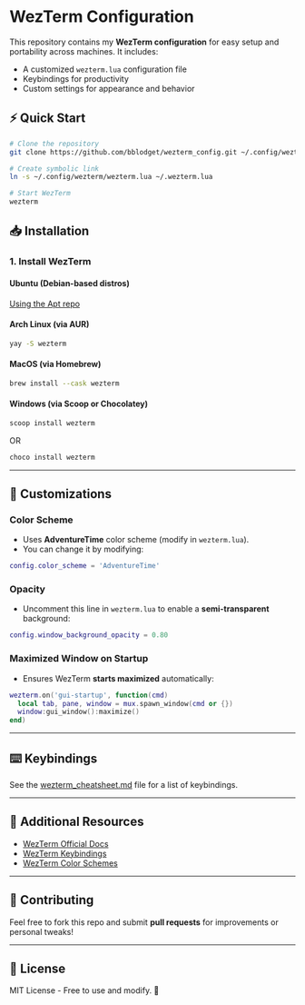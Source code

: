 # WezTerm Configuration

This repository contains my **WezTerm configuration** for easy setup and portability across machines. It includes:

- A customized `wezterm.lua` configuration file
- Keybindings for productivity
- Custom settings for appearance and behavior

## ⚡ Quick Start

```bash
# Clone the repository
git clone https://github.com/bblodget/wezterm_config.git ~/.config/wezterm

# Create symbolic link
ln -s ~/.config/wezterm/wezterm.lua ~/.wezterm.lua

# Start WezTerm
wezterm
```

## 📥 Installation

### **1. Install WezTerm**

#### **Ubuntu (Debian-based distros)**

[Using the Apt repo](https://wezterm.org/install/linux.html)

#### **Arch Linux (via AUR)**

```bash
yay -S wezterm
```

#### **MacOS (via Homebrew)**

```bash
brew install --cask wezterm
```

#### **Windows (via Scoop or Chocolatey)**

```powershell
scoop install wezterm
```

OR

```powershell
choco install wezterm
```

---

## 🎨 Customizations

### **Color Scheme**

- Uses **AdventureTime** color scheme (modify in `wezterm.lua`).
- You can change it by modifying:

```lua
config.color_scheme = 'AdventureTime'
```

### **Opacity**

- Uncomment this line in `wezterm.lua` to enable a **semi-transparent** background:

```lua
config.window_background_opacity = 0.80
```

### **Maximized Window on Startup**

- Ensures WezTerm **starts maximized** automatically:

```lua
wezterm.on('gui-startup', function(cmd)
  local tab, pane, window = mux.spawn_window(cmd or {})
  window:gui_window():maximize()
end)
```

---

## ⌨️ Keybindings

See the [wezterm_cheatsheet.md](wezterm_cheatsheet.md) file for a list of keybindings.

---

## 🔗 Additional Resources

- [WezTerm Official Docs](https://wezfurlong.org/wezterm/)
- [WezTerm Keybindings](https://wezfurlong.org/wezterm/config/default-keys.html)
- [WezTerm Color Schemes](https://wezfurlong.org/wezterm/colorschemes/)

---

## 🤝 Contributing

Feel free to fork this repo and submit **pull requests** for improvements or personal tweaks!

---

## 📜 License

MIT License - Free to use and modify. 🚀

